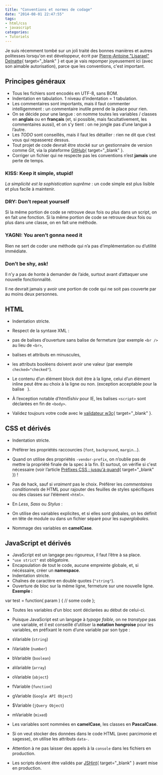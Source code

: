```yaml
---
title: "Conventions et normes de codage"
date: "2014-08-01 22:47:55"
tags:
- html/css
- javascript
categories:
- Tutoriels
---
```


Je suis récemment tombé sur un joli traité des bonnes manières et autres politesses lorsqu'on est développeur, écrit par [Pierre-Antoine "Lisarael" Delnatte](http://leny.me "Pierre-Antoine Delnatte"){ target="_blank" } et que je vais repomper joyeusement ici (avec son aimable autorisation), parce que les conventions, c'est important.


## Principes généraux

*   Tous les fichiers sont encodés en UTF-8, sans BOM.
*   Indentation en tabulation. 1 niveau d’indentation = 1 tabulation.
*   Les commentaires sont importants, mais il faut commenter intelligemment : un commentaire inutile prend de la place pour rien.
*   On se décide pour une langue : on nomme toutes les variables / classes en **anglais** ou en **français** (et, si possible, mais facultativement, les commentaires aussi), et on s'y tient : on ne jongle pas d’une langue à l’autre.
*   Les _TODO_ sont conseillés, mais il faut les détailler : rien ne dit que c’est vous qui repasserez dessus.
*   Tout projet de code devrait être stocké sur un gestionnaire de version comme _Git_, via la plateforme [GitHub](http://github.com/){ target="_blank" }.
*   Corriger un fichier qui ne respecte pas les conventions n’est **jamais** une perte de temps.

### KISS: Keep it simple, stupid!

_La simplicité est la sophistication suprême_ : un code simple est plus lisible et plus facile à maintenir.

### DRY: Don’t repeat yourself

Si la même portion de code se retrouve deux fois ou plus dans un script, on en fait une fonction. Si la même portion de code se retrouve deux fois ou plus dans une classe, on en fait une méthode.

### YAGNI: You aren’t gonna need it

Rien ne sert de coder une méthode qui n’a pas d’implémentation ou d’utilité immédiate.

### Don’t be shy, ask!

Il n’y a pas de honte à demander de l’aide, surtout avant d’attaquer une nouvelle fonctionnalité.

Il ne devrait jamais y avoir une portion de code qui ne soit pas couverte par au moins deux personnes.

## HTML

*   Indentation stricte.
*   Respect de la syntaxe XML :

*   pas de balises d’ouverture sans balise de fermeture (par exemple `<br />` au lieu de `<br>`,
*   balises et attributs en minuscules,
*   les attributs booléens doivent avoir une valeur (par exemple `checked="checked"`).

*   Le contenu d’un élément block doit être à la ligne, celui d’un élément inline peut être au choix à la ligne ou non. (exception acceptable pour la balise `
`).
*   À l’exception notable d’_html5shiv_ pour IE, les balises `<script>` sont déclarées en fin de `<body>`.
*   Validez toujours votre code avec le [validateur w3c](http://validator.w3.org/ "Validator W3C"){ target="_blank" }.

## CSS et dérivés

*   Indentation stricte.
*   Préférer les propriétés raccourcies (`font`, `background`, `margin`…).
*   Quand on utilise des propriétés `-vendor-prefix`, on n’oublie pas de mettre la propriété finale de la spec à la fin. Et surtout, on vérifie si c'est nécessaire (voir l’article [Préfixes CSS : jusqu'à quand](http://www.emmanuelbeziat.com/blog/prefixes-css-jusqua-quand/ "Préfixes CSS, jusqu’à quand ?"){ target="_blank" }) !
*   Pas de hack, sauf si _vraiment_ pas le choix. Préférer les _commentaires conditionnels_ de HTML pour rajouter des feuilles de styles spécifiques ou des classes sur l’élément `<html>`.
*   En _Less_, _Sass_ ou _Stylus_ :

*   On utilise des variables explicites, et si elles sont globales, on les définit en tête de module ou dans un fichier séparé pour les _superglobales_.
*   Nommage des variables en **camelCase**.

## JavaScript et dérivés

*   JavaScript est un langage peu rigoureux, il faut l’être à sa place.
*   `"use strict"` est obligatoire.
*   Encapsulation de tout le code, aucune empreinte globale, et, si nécéssaire, créer un **namespace**.
*   Indentation stricte.
*   Chaînes de caractère en double quotes (`"string"`).
*   Ouverture de bloc sur la même ligne, fermeture sur une nouvelle ligne.
**Exemple :**

var test = function( param ) {
// some code
};

*   Toutes les variables d’un bloc sont déclarées au début de celui-ci.
*   Puisque JavaScript est un langage à _typage faible_, on ne _transtype_ pas une variable, et il est conseillé d’utiliser la **notation hongroise** pour les variables, en préfixant le nom d’une variable par son type :

*   sVariable (`string`)
*   iVariable (`number`)
*   bVariable (`boolean`)
*   aVariable (`array`)
*   oVariable (`object`)
*   fVariable (`function`)
*   gVariable (`Google API Object`)
*   $Variable (`jQuery Object`)
*   mVariable (`mixed`)

*   Les variables sont nommées en **camelCase**, les classes en **PascalCase**.
*   Si on veut stocker des données dans le code HTML (avec parcimonie et sagesse), on utilise les attributs `data-`.
*   Attention à ne pas laisser des appels à la `console` dans les fichiers en production.
*   Les scripts doivent être validés par [JSHint](http://www.jshint.com/ "JSHint"){ target="_blank" } avant mise en production.
